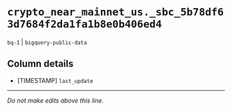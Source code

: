# `crypto_near_mainnet_us._sbc_5b78df63d7684f2da1fa1b8e0b406ed4`
`bq-1` | `bigquery-public-data`

## Column details
* [TIMESTAMP] `last_update`

-------------------------------------------------------------------------------
*Do not make edits above this line.*

